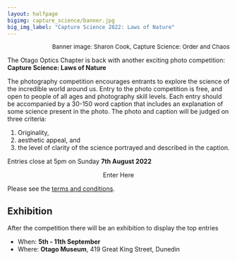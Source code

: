 ```yaml
---
layout: halfpage
bigimg: capture_science/banner.jpg
big_img_label: "Capture Science 2022: Laws of Nature"
---
```

<link rel="stylesheet" href="https://cdn.jsdelivr.net/npm/semantic-ui@2.4.2/dist/semantic.min.css">
<div style="text-align: right; font-size: 10pt;">
Banner image: Sharon Cook, Capture Science: Order and Chaos
</div>

The Otago Optics Chapter is back with another exciting photo competition: **Capture Science: Laws of Nature**


The photography competition encourages entrants to explore the science of the incredible world around us. Entry to the photo competition is free, and open to people of all ages and photography skill levels. Each entry should be accompanied by a 30-150 word caption that includes an explanation of some science present in the photo. The photo and caption will be judged on three criteria: 

1. Originality,
2. aesthetic appeal, and 
3. the level of clarity of the science portrayed and described in the caption.

Entries close at 5pm on Sunday **7th August 2022**

<div style="text-align:center">
<div class="ui huge teal button" onclick="window.location.href='https://script.google.com/macros/s/AKfycbyzSzqk1UKLFz9f3azIW9mSWPzLGfnmMXPea0L8ohv4CIe5H8rM/exec';">Enter Here</div>
</div>

Please see the [terms and conditions](https://docs.google.com/document/d/e/2PACX-1vQkIJuqqFZbrSGHHHR2jmQAMIKrC7Cq9knv3p0_ouwk3ZDGv3HpsuQXNPFz936n6_waACNrTo1pAnHK/pub).

<!---
, and to submit your photograph entries, click the button below
**TO DO: ADD BUTTON**
Follow the even on [Facebook]() **TO DO: LINK TO FB EVENT ONCE CREATED**
--->
## Exhibition
After the competition there will be an exhibition to display the top entries
 - When: **5th - 11th September**
 - Where: **Otago Museum**, 419 Great King Street, Dunedin
